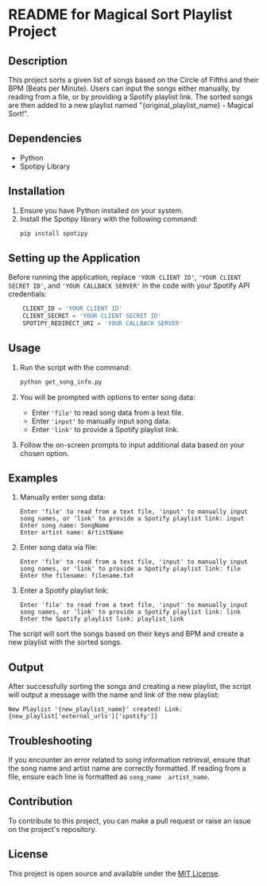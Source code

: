 # README for Magical Sort Playlist Project

## Description

This project sorts a given list of songs based on the Circle of Fifths and their BPM (Beats per Minute). Users can input the songs either manually, by reading from a file, or by providing a Spotify playlist link. The sorted songs are then added to a new playlist named "{original_playlist_name} - Magical Sort!".

## Dependencies

- Python
- Spotipy Library

## Installation

1. Ensure you have Python installed on your system.
2. Install the Spotipy library with the following command:
    ```bash
    pip install spotipy
    ```

## Setting up the Application

Before running the application, replace `'YOUR CLIENT ID'`, `'YOUR CLIENT SECRET ID'`, and `'YOUR CALLBACK SERVER'` in the code with your Spotify API credentials:

```python
    CLIENT_ID = 'YOUR CLIENT ID'
    CLIENT_SECRET = 'YOUR CLIENT SECRET ID'
    SPOTIPY_REDIRECT_URI = 'YOUR CALLBACK SERVER'
```

## Usage

1. Run the script with the command:
    ```bash
    python get_song_info.py
    ```

2. You will be prompted with options to enter song data:
    - Enter `'file'` to read song data from a text file.
    - Enter `'input'` to manually input song data.
    - Enter `'link'` to provide a Spotify playlist link.
    
3. Follow the on-screen prompts to input additional data based on your chosen option.

## Examples

1. Manually enter song data:

    ```plaintext
    Enter 'file' to read from a text file, 'input' to manually input song names, or 'link' to provide a Spotify playlist link: input
    Enter song name: SongName
    Enter artist name: ArtistName
    ```

2. Enter song data via file:

    ```plaintext
    Enter 'file' to read from a text file, 'input' to manually input song names, or 'link' to provide a Spotify playlist link: file
    Enter the filename: filename.txt
    ```

3. Enter a Spotify playlist link:

    ```plaintext
    Enter 'file' to read from a text file, 'input' to manually input song names, or 'link' to provide a Spotify playlist link: link
    Enter the Spotify playlist link: playlist_link
    ```

The script will sort the songs based on their keys and BPM and create a new playlist with the sorted songs.

## Output

After successfully sorting the songs and creating a new playlist, the script will output a message with the name and link of the new playlist:

```plaintext
New Playlist '{new_playlist_name}' created! Link: {new_playlist['external_urls']['spotify']}
```

## Troubleshooting

If you encounter an error related to song information retrieval, ensure that the song name and artist name are correctly formatted. If reading from a file, ensure each line is formatted as `song_name  artist_name`.

## Contribution

To contribute to this project, you can make a pull request or raise an issue on the project's repository.

## License

This project is open source and available under the [MIT License](https://opensource.org/licenses/MIT).

